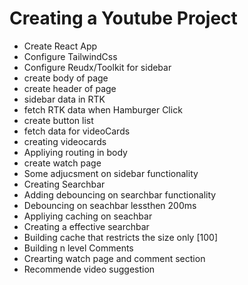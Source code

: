 # Creating a Youtube Project

- Create React App
- Configure TailwindCss
- Configure Reudx/Toolkit for sidebar
- create body of page
- create header of page
- sidebar data in RTK
- fetch RTK data when Hamburger Click
- create button list 
- fetch data for videoCards
- creating videocards
- Appliying routing in body 
- create watch page
- Some adjucsment on sidebar functionality
- Creating Searchbar 
- Adding debouncing on searchbar functionality
- Debouncing on seachbar lessthen 200ms
- Appliying caching on seachbar
- Creating a effective searchbar
- Building cache that restricts the size only [100]
- Building n level Comments
- Crearting watch page and comment section
- Recommende video suggestion
